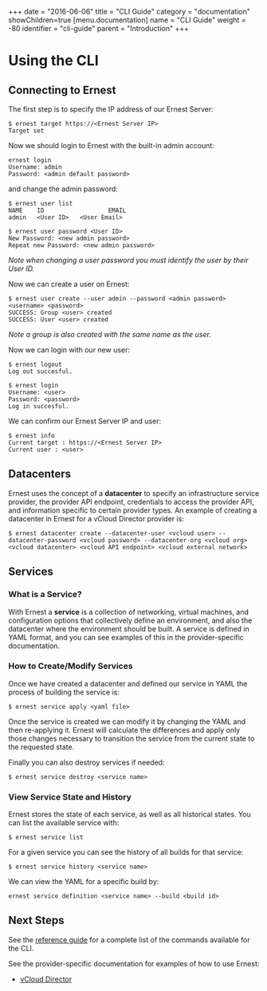 +++
date = "2016-06-06"
title = "CLI Guide"
category = "documentation"
showChildren=true
[menu.documentation]
  name = "CLI Guide"
  weight = -80
  identifier = "cli-guide"
  parent = "Introduction"
+++

# Using the CLI

## Connecting to Ernest

The first step is to specify the IP address of our Ernest Server:

```
$ ernest target https://<Ernest Server IP>
Target set

```

Now we should login to Ernest with the built-in admin account:

```
ernest login
Username: admin
Password: <admin default password>

```

and change the admin password:

```
$ ernest user list
NAME	ID					EMAIL
admin	<User ID>	<User Email>

$ ernest user password <User ID>
New Password: <new admin password>
Repeat new Password: <new admin password>

```

*Note when changing a user password you must identify the user by their User ID.*

Now we can create a user on Ernest:

```
$ ernest user create --user admin --password <admin password> <username> <password>
SUCCESS: Group <user> created
SUCCESS: User <user> created

```

*Note a group is also created with the same name as the user.*

Now we can login with our new user:

```
$ ernest logout
Log out succesful.

$ ernest login 
Username: <user>
Password: <password>
Log in succesful.

```

We can confirm our Ernest Server IP and user:

```
$ ernest info
Current target : https://<Ernest Server IP>
Current user : <user>

```

## Datacenters

Ernest uses the concept of a **datacenter** to specify an infrastructure service provider, the provider API endpoint, credentials to access the provider API, and information specific to certain provider types. An example of creating a datacenter in Ernest for a vCloud Director provider is:

```
$ ernest datacenter create --datacenter-user <vcloud user> --datacenter-password <vcloud password> --datacenter-org <vcloud org> <vcloud datacenter> <vcloud API endpoint> <vcloud external network>

```

## Services

### What is a Service?

With Ernest a **service** is a collection of networking, virtual machines, and configuration options that collectively define an environment, and also the datacenter where the environment should be built. A service is defined in YAML format, and you can see examples of this in the provider-specific documentation.

### How to Create/Modify Services

Once we have created a datacenter and defined our service in YAML the process of building the service is:

```
$ ernest service apply <yaml file>
```

Once the service is created we can modify it by changing the YAML and then re-applying it. Ernest will calculate the differences and apply only those changes necessary to transition the service from the current state to the requested state.

Finally you can also destroy services if needed:

```
$ ernest service destroy <service name>
```

### View Service State and History

Ernest stores the state of each service, as well as all historical states. You can list the available service with:

```
$ ernest service list
```

For a given service you can see the history of all builds for that service:

```
$ ernest service history <service name>
```

We can view the YAML for a specific build by:

```
ernest service definition <service name> --build <build id>
```

## Next Steps

See the [reference guide](/documentation/cli-cmds/) for a complete list of the commands available for the CLI.

See the provider-specific documentation for examples of how to use Ernest:

* [vCloud Director](/documentation/vcloud-into/)